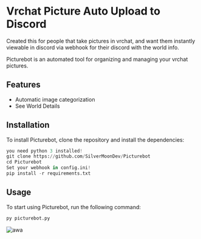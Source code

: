 # Vrchat Picture Auto Upload to Discord
Created this for people that take pictures in vrchat,
and want them instantly viewable in discord via webhook for their discord with the world info.

Picturebot is an automated tool for organizing and managing your vrchat pictures.

## Features

- Automatic image categorization
- See World Details

## Installation

To install Picturebot, clone the repository and install the dependencies:

```py
you need python 3 installed!
git clone https://github.com/SilverMoonDev/Picturebot
cd Picturebot
Set your webhook in config.ini!
pip install -r requirements.txt
```

## Usage
To start using Picturebot, run the following command:

```py
py picturebot.py
```

![awa](https://github.com/user-attachments/assets/56611a42-c417-437e-b65d-5e464c4e93f4)
